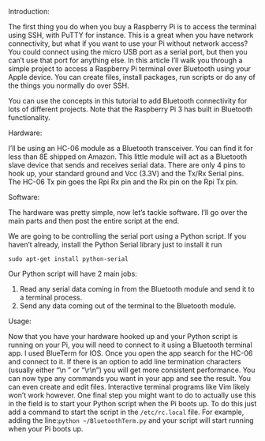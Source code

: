 Introduction:

The first thing you do when you buy a Raspberry Pi is to access the terminal using SSH, with PuTTY for instance. This is a great when you have network connectivity, but what if you want to use your Pi without network access? You could connect using the micro USB port as a serial port, but then you can’t use that port for anything else. In this article I’ll walk you through a simple project to access a Raspberry Pi terminal over Bluetooth using your Apple device. You can create files, install packages, run scripts or do any of the things you normally do over SSH.

You can use the concepts in this tutorial to add Bluetooth connectivity for lots of different projects. Note that the Raspberry Pi 3 has built in Bluetooth functionality.

Hardware:

I’ll be using an HC-06 module as a Bluetooth transceiver. You can find it for less than 8E shipped on Amazon. This little module will act as a Bluetooth slave device that sends and receives serial data. There are only 4 pins to hook up, your standard ground and Vcc (3.3V) and the Tx/Rx Serial pins. The HC-06 Tx pin goes the Rpi Rx pin and the Rx pin on the Rpi Tx pin. 

Software:

The hardware was pretty simple,  now let’s tackle software. I’ll go over the main parts and then post the entire script at the end.

We are going to be controlling the serial port using a Python script. If you haven’t already, install the Python Serial library just to install it run  
``` 
sudo apt-get install python-serial 

``` 

Our Python script will have 2 main jobs:

1) Read any serial data coming in from the Bluetooth module and send it to a terminal process.
2) Send any data coming out of the terminal to the Bluetooth module.

Usage: 

Now that you have your hardware hooked up and your Python script is running on your Pi, you will need to connect to it using a Bluetooth terminal app. I used BlueTerm for IOS. 
Once you open the app search for the HC-06 and connect to it. If there is an option to add line termination characters (usually either “\n ” or “\r\n”) you will get more consistent performance. You can now type any commands you want in your app and see the result. You can even create and edit files. Interactive terminal programs like Vim likely won’t work however. One final step you might want to do to actually use this in the field is to start your Python script when the Pi boots up. To do this just add a command to start the script in the ``` /etc/rc.local ``` file. For example, adding the line:``` python ~/BluetoothTerm.py ``` and your script will start running when your Pi boots up.
